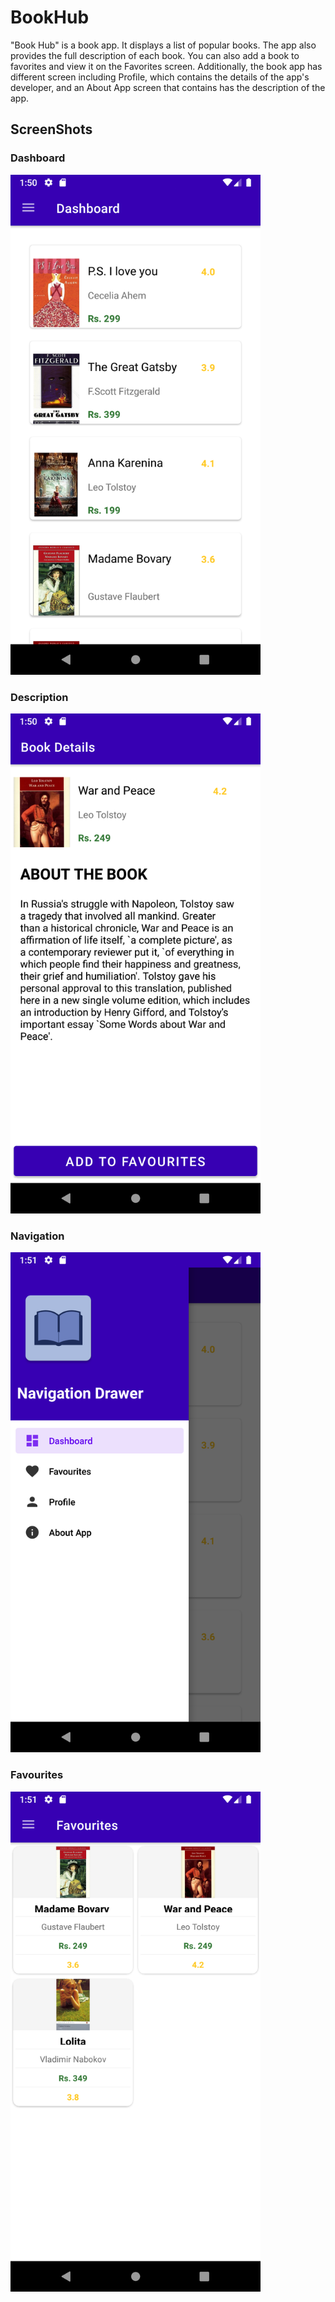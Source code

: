 # BookHub
"Book Hub" is a book app. It displays a list of popular books.  The app also provides the full description of each book.  You can also add a book to favorites and view it on the Favorites screen. Additionally, the book app has different screen including Profile,  which contains the details of the app's developer,  and an About App screen that contains has the description of the app. 

## ScreenShots

### Dashboard
<img src ="https://github.com/ijpkaushik/BookHub/blob/master/Screenshots/Dashboard.png" height=800 width=400 />

### Description
<img src="https://github.com/ijpkaushik/BookHub/blob/master/Screenshots/Description.png" height=800 width=400 />

### Navigation
<img src ="https://github.com/ijpkaushik/BookHub/blob/master/Screenshots/NavigationView.png" height=800 width=400 />

### Favourites
<img src ="https://github.com/ijpkaushik/BookHub/blob/master/Screenshots/Favourites.png" height=800 width=400 />
